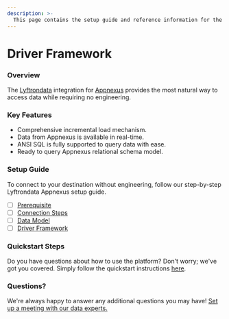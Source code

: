 ```yaml
---
description: >-
  This page contains the setup guide and reference information for the Appnexus source connector.
---
```


# Driver Framework

### Overview

The [Lyftrondata](https://www.lyftrondata.com/) integration for [Appnexus](None) provides the most natural way to access data while requiring no engineering.

### Key Features

* Comprehensive incremental load mechanism.
* Data from Appnexus is available in real-time.&#x20;
* ANSI SQL is fully supported to query data with ease.
* Ready to query Appnexus relational schema model.

### Setup Guide

To connect to your destination without engineering, follow our step-by-step Lyftrondata Appnexus setup guide.

* [ ] [Prerequisite](../prerequisite.md)
* [ ] [Connection Steps](../connection-steps.md)
* [ ] [Data Model](../data-model/erd.md)
* [ ] [Driver Framework](../driver-framework/)

### Quickstart Steps

Do you have questions about how to use the platform? Don't worry; we've got you covered. Simply follow the quickstart instructions [here](../driver-framework/README.md).

### Questions? <a href="#questions" id="questions"></a>

We're always happy to answer any additional questions you may have! [Set up a meeting with our data experts.](https://www.lyftrondata.com/book-a-meeting/)


